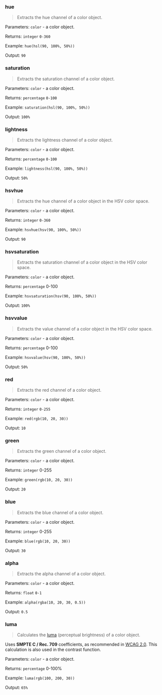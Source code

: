 ### hue

> Extracts the hue channel of a color object.

Parameters: `color` - a color object.

Returns: `integer` `0-360`

Example: `hue(hsl(90, 100%, 50%))`

Output: `90`


### saturation

> Extracts the saturation channel of a color object.

Parameters: `color` - a color object.

Returns: `percentage` `0-100`

Example: `saturation(hsl(90, 100%, 50%))`

Output: `100%`


### lightness

> Extracts the lightness channel of a color object.

Parameters: `color` - a color object.

Returns: `percentage` `0-100`

Example: `lightness(hsl(90, 100%, 50%))`

Output: `50%`


### hsvhue

> Extracts the hue channel of a color object in the HSV color space.

Parameters: `color` - a color object.

Returns: `integer` `0-360`

Example: `hsvhue(hsv(90, 100%, 50%))`

Output: `90`


### hsvsaturation

> Extracts the saturation channel of a color object in the HSV color space.

Parameters: `color` - a color object.

Returns: `percentage` 0-100

Example: `hsvsaturation(hsv(90, 100%, 50%))`

Output: `100%`


### hsvvalue

> Extracts the value channel of a color object in the HSV color space.

Parameters: `color` - a color object.

Returns: `percentage` 0-100

Example: `hsvvalue(hsv(90, 100%, 50%))`

Output: `50%`


### red

> Extracts the red channel of a color object.

Parameters: `color` - a color object.

Returns: `integer` `0-255`

Example: `red(rgb(10, 20, 30))`

Output: `10`


### green

> Extracts the green channel of a color object.

Parameters: `color` - a color object.

Returns: `integer` 0-255

Example: `green(rgb(10, 20, 30))`

Output: `20`


### blue

> Extracts the blue channel of a color object.

Parameters: `color` - a color object.

Returns: `integer` 0-255

Example: `blue(rgb(10, 20, 30))`

Output: `30`


### alpha

> Extracts the alpha channel of a color object.

Parameters: `color` - a color object.

Returns: `float` `0-1`

Example: `alpha(rgba(10, 20, 30, 0.5))`

Output: `0.5`


### luma

> Calculates the [luma](http://en.wikipedia.org/wiki/Luma_(video)) (perceptual brightness) of a color object.

Uses **SMPTE C / Rec. 709** coefficients, as recommended in [WCAG 2.0](http://www.w3.org/TR/2008/REC-WCAG20-20081211/#relativeluminancedef). This calculation is also used in the contrast function.

Parameters: `color` - a color object.

Returns: `percentage` 0-100%

Example: `luma(rgb(100, 200, 30))`

Output: `65%`